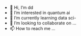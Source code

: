 - 👋 Hi, I’m dd
- 👀 I’m interested in quantum ai
- 🌱 I’m currently learning data sci- 
- 💞️ I’m looking to collaborate on ...
- 📫 How to reach me ...

<!---
ddquamtum/ddquamtum is a ✨ special ✨ repository because its `README.md` (this file) appears on your GitHub profile.
You can click the Preview link to take a look at your changes.
--->
